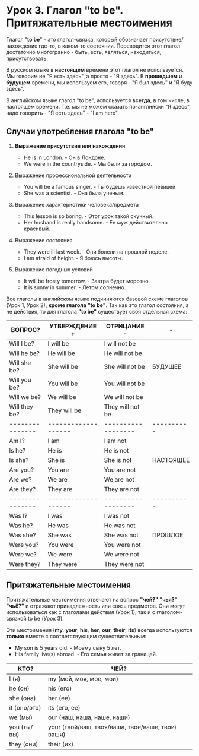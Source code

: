 # Урок 3. Глагол "to be". Притяжательные местоимения

Глагол "**to be**" - это глагол-связка, который обозначает присутствие/нахождение где-то,
в каком-то состоянии. Переводится этот глагол достаточно многогранно - быть, есть, являться,
находиться, присутствовать.

В русском языке в **настоящем** времени этот глагол не используется. Мы говорим не
"Я есть здесь", а просто - "Я здесь". В **прошедшем** и **будущем** времени, мы используем
его, говоря - "Я был здесь" и "Я буду здесь".

В английском языке глагол "to be", используется **всегда**, в том числе, в настоящем времени.
Т.е. мы не можем сказать по-английски "Я здесь", надо говорить - "Я есть здесь" - "I am here".

## Случаи употребления глагола "to be"

1. **Выражение присутствия или нахождения**

    * He is in London. - Он в Лондоне.
    * We were in the countryside. - Мы были за городом.

2. Выражение профессиональной деятельности

    * You will be a famous singer. - Ты будешь известной певицей.
    * She was a scientist. - Она была ученым.

3. Выражение характеристики человека/предмета

    * This lesson is so boring. - Этот урок такой скучный.
    * Her husband is really handsome. - Ее муж действительно красивый.

4. Выражение состояния

    * They were ill last week. - Они болели на прошлой неделе.
    * I am afraid of height. - Я боюсь высоты.

5. Выражение погодных условий

    * It will be frosty tomorrow. - Завтра будет морозно.
    * It is sunny in summer. - Летом солнечно.

Все глаголы в английском языке подчиняются базовой схеме глаголов (Урок 1, Урок 2),
**кроме глагола "to be"**. Так как это глагол состояния, а не действия, то для глагола **"to be"**
существует своя отдельная схема:

| **ВОПРОС?**   | **УТВЕРЖДЕНИЕ +** | **ОТРИЦАНИЕ -**  | -
|---------------|-------------------|------------------|----------
| Will I be?    | I will be         | I will not be    |
| Will he be?   | He will be        | He will not be   |
| Will she be?  | She will be       | She will not be  | БУДУЩЕЕ
| Will you be?  | You will be       | You will not be  |
| Will we be?   | We will be        | We will not be   |
| Will they be? | They will be      | They will not be |
|---------------|-------------------|------------------|----------
| Am I?         | I am              | I am not         |
| Is he?        | He is             | He is not        |
| Is she?       | She is            | She is not       | НАСТОЯЩЕЕ
| Are you?      | You are           | You are not      |
| Are we?       | We are            | We are not       |
| Are they?     | They are          | They are not     |
|---------------|-------------------|------------------|----------
| Was I?        | I was             | I was not        |
| Was he?       | He was            | He was not       |
| Was she?      | She was           | She was not      | ПРОШЛОЕ
| Were you?     | You were          | You were not     |
| Were we?      | We were           | We were not      |
| Were they?    | They were         | They were not    |

## Притяжательные местоимения

Притяжательные местоимения отвечают на вопрос **"чей?"** **"чья?"** **"чьё?"** и отражают
принадлежность или связь предметов. Они могут использоваться как с глаголами действия (Урок 1),
так и с глаголом-связкой to be (Урок 3).

Эти местоимения (**my**, **your**, **his**, **her**, **our**, **their**, **its**) всегда
используются **только** вместе с соответствующим существительным:

* My son is 5 years old. - Моему сыну 5 лет.
* His family live(s) abroad. - Его семья живет за границей.

| **КТО?**     | **ЧЕЙ?**
|--------------|--------------------
| I (я)        | my (мой, моя, мое, мои)
| he (он)      | his (его)
| she (она)    | her (ее)
| it (оно/это) | its (его, ее)
| we (мы)      | our (наш, наша, наше, наши)
| you (ты/вы)  | your (твой/ваш, твоя/ваша, твое/ваше, твои/ваши)
| they (они)   | their (их)
